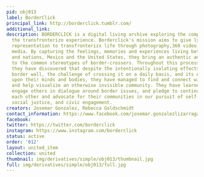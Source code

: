 ```yaml
---
pid: obj013
label: BorderClick
principal_link: http://borderclick.tumblr.com/
additional_link: 
description: BORDERCLICK is a digital living archive exploring the complexities of
  the transfronterizo experience. Borderclick's mission aims to give lyrical visual
  representation to transfronterizx life through photography,360 video, and social
  media. By capturing the feelings, memories and experiences living between two cultures
  and nations, Mexico and the United States, they bring an authentic and honest challenge
  to the common stereotypes of border-crossers. Throughout this process of self-exploration,
  they have discovered that despite the intentionally isolating effects of the physical
  border wall, the challenge of crossing it on a daily basis, and its extensive violence
  upon their minds and bodies, they have managed to find and connect with one another
  and help visualize an otherwise invisible community. They have learned how to collaborate,
  engage others in dialogue around border issues, and pledge to continue to support
  each other and advocate for their communities in our pursuit of self-improvement,
  social justice, and civic engagement.
creators: Josemar Gonzalez, Rebecca Goldschmidt
contact_information: https://www.facebook.com/josemar.gonzalezlizarraga
facebook: 
twitter: https://twitter.com/borderclick
instagram: https://www.instagram.com/borderclick
status: active
order: '012'
layout: united_item
collection: united
thumbnail: img/derivatives/simple/obj013/thumbnail.jpg
full: img/derivatives/simple/obj013/full.jpg
---
```

